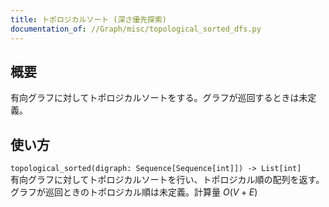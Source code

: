 ```yaml
---
title: トポロジカルソート (深さ優先探索)
documentation_of: //Graph/misc/topological_sorted_dfs.py
---
```


## 概要
有向グラフに対してトポロジカルソートをする。グラフが巡回するときは未定義。

## 使い方
`topological_sorted(digraph: Sequence[Sequence[int]]) -> List[int]`  
有向グラフに対してトポロジカルソートを行い、トポロジカル順の配列を返す。グラフが巡回ときのトポロジカル順は未定義。計算量 $O(V + E)$
